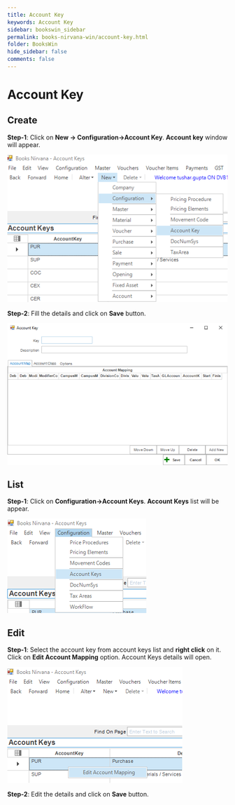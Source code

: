 ```yaml
---
title: Account Key
keywords: Account Key
sidebar: bookswin_sidebar
permalink: books-nirvana-win/account-key.html
folder: BooksWin
hide_sidebar: false
comments: false
---
```


# Account Key

## Create

**Step-1**: Click on **New -> Configuration->Account Key**. **Account key** window will appear.

![](/images/AccountKeyCreateMenu.png)

**Step-2**: Fill the details and click on **Save** button.

![](/images/AccountKeyForm.png)
 

## List

**Step-1**: Click on **Configuration->Account Keys**. **Account Keys** list will be appear.

![](/images/AccountKeyList.png)

## Edit

**Step-1**: Select the account key from account keys list and **right click** on it. Click on **Edit Account Mapping** option. Account Keys details will open.

![](/images/AccountkeyEdit.png)

**Step-2**: Edit the details and click on **Save** button.